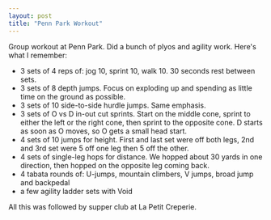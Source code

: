 ```yaml
---
layout: post
title: "Penn Park Workout"
---
```


Group workout at Penn Park. Did a bunch of plyos and agility work. Here's what I remember:

- 3 sets of 4 reps of: jog 10, sprint 10, walk 10. 30 seconds rest between sets.
- 3 sets of 8 depth jumps. Focus on exploding up and spending as little time on the ground as possible.
- 3 sets of 10 side-to-side hurdle jumps. Same emphasis.
- 3 sets of O vs D in-out cut sprints. Start on the middle cone, sprint to either the left or the right cone, then sprint to the opposite cone. D starts as soon as O moves, so O gets a small head start.
- 4 sets of 10 jumps for height. First and last set were off both legs, 2nd and 3rd set were 5 off one leg then 5 off the other.
- 4 sets of single-leg hops for distance. We hopped about 30 yards in one direction, then hopped on the opposite leg coming back.
- 4 tabata rounds of: U-jumps, mountain climbers, V jumps, broad jump and backpedal
- a few agility ladder sets with Void

All this was followed by supper club at La Petit Creperie.
